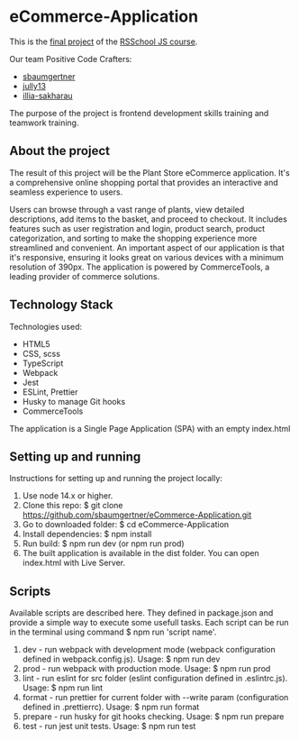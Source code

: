 # eCommerce-Application

This is the [final project](https://github.com/rolling-scopes-school/tasks/tree/master/tasks/eCommerce-Application) of the [RSSchool JS course](https://rs.school/js/).

Our team Positive Code Crafters:
- [sbaumgertner](https://github.com/sbaumgertner)
- [jully13](https://github.com/jully13)
- [illia-sakharau](https://github.com/illia-sakharau)

The purpose of the project is frontend development skills training and teamwork training. 

## About the project

The result of this project will be the Plant Store eCommerce application. It's a comprehensive online shopping portal that provides an interactive and seamless experience to users. 

Users can browse through a vast range of plants, view detailed descriptions, add items to the basket, and proceed to checkout. It includes features such as user registration and login, product search, product categorization, and sorting to make the shopping experience more streamlined and convenient. An important aspect of our application is that it's responsive, ensuring it looks great on various devices with a minimum resolution of 390px. The application is powered by CommerceTools, a leading provider of commerce solutions.

## Technology Stack

Technologies used:

- HTML5
- CSS, scss
- TypeScript
- Webpack
- Jest
- ESLint, Prettier
- Husky to manage Git hooks
- CommerceTools
 
The application is a Single Page Application (SPA) with an empty index.html

## Setting up and running

Instructions for setting up and running the project locally:

1. Use node 14.x or higher.
2. Clone this repo: $ git clone https://github.com/sbaumgertner/eCommerce-Application.git
3. Go to downloaded folder: $ cd eCommerce-Application
4. Install dependencies: $ npm install
5. Run build: $ npm run dev (or npm run prod)
6. The built application is available in the dist folder. You can open index.html with Live Server.

## Scripts

Available scripts are described here. They defined in package.json and provide a simple way to execute some usefull tasks.
Each script can be run in the terminal using command $ npm run 'script name'.

1. dev - run webpack with development mode (webpack configuration defined in webpack.config.js). Usage: $ npm run dev
2. prod - run webpack with production mode. Usage: $ npm run prod
3. lint - run eslint for src folder (eslint configuration defined in .eslintrc.js). Usage: $ npm run lint
4. format - run prettier for current folder with --write param (configuration defined in .prettierrc). Usage: $ npm run format
5. prepare - run husky for git hooks checking. Usage: $ npm run prepare
6. test - run jest unit tests. Usage: $ npm run test



